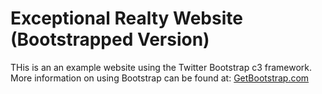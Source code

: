 # Exceptional Realty Website (Bootstrapped Version)

THis is an an example website using the Twitter Bootstrap c3 framework.
More information on using Bootstrap can be found at:
[GetBootstrap.com](http://getbootstrap.com)
